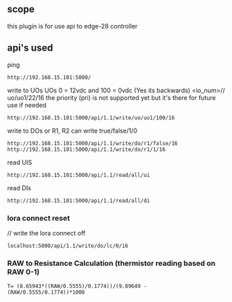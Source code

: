 ## scope

this plugin is for use api to edge-28 controller

## api's used

ping

``` 
http://192.168.15.101:5000/
```

write to UOs UOs 0 = 12vdc and 100 = 0vdc (Yes its backwards) <io_num>// uo/uo1/22/16 the priority (pri) is not
supported yet but it's there for future use if needed

``` 
http://192.168.15.101:5000/api/1.1/write/uo/uo1/100/16 
```

write to DOs or R1, R2 can write true/false/1/0

``` 
http://192.168.15.101:5000/api/1.1/write/do/r1/false/16
http://192.168.15.101:5000/api/1.1/write/do/r1/1/16
```

read UIS

``` 
http://192.168.15.101:5000/api/1.1/read/all/ui
```

read DIs

``` 
http://192.168.15.101:5000/api/1.1/read/all/di
```

### lora connect reset

// write the lora connect off

``` 
localhost:5000/api/1.1/write/do/lc/0/16
```

### RAW to Resistance Calculation (thermistor reading based on RAW 0-1)

```
T= (8.65943*((RAW/0.5555)/0.1774))/(9.89649 - (RAW/0.5555/0.1774))*1000
```